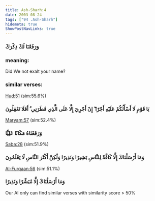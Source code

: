 ```yaml
---
title: Ash-Sharh:4
date: 2003-08-24
tags: ["94 .Ash-Sharh"]
hidemeta: true 
ShowPostNavLinks: true 
---
```

### وَرَفَعْنَا لَكَ ذِكْرَكَ
### meaning: 
Did We not exalt your name?
### similar verses: 

[Hud:51](/11/51) (sim:55.6%)

### يَا قَوْمِ لَا أَسْأَلُكُمْ عَلَيْهِ أَجْرًا ۖ إِنْ أَجْرِيَ إِلَّا عَلَى الَّذِي فَطَرَنِي ۚ أَفَلَا تَعْقِلُونَ

[Maryam:57](/19/57) (sim:52.4%)

### وَرَفَعْنَاهُ مَكَانًا عَلِيًّا

[Saba:28](/34/28) (sim:51.9%)

### وَمَا أَرْسَلْنَاكَ إِلَّا كَافَّةً لِلنَّاسِ بَشِيرًا وَنَذِيرًا وَلَٰكِنَّ أَكْثَرَ النَّاسِ لَا يَعْلَمُونَ

[Al-Furqaan:56](/25/56) (sim:51.1%)

### وَمَا أَرْسَلْنَاكَ إِلَّا مُبَشِّرًا وَنَذِيرًا

Our AI only can find similar verses with similarity score > 50% 
